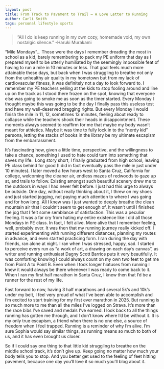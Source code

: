 ```yaml
---
layout: post
title: From Track to Pavement to Trail – A Love Letter to Running
author: Carli Smith
tags: personal lifestyle sports
---
```


>”All I do is keep running in my own cozy, homemade void, my own nostalgic silence.” -Haruki Murakami


“Mile Mondays”... Those were the days I remember dreading the most in school as a kid, barely remembering to pack my PE uniform that day as I prepared myself to be utterly humiliated by the seemingly impossible feat of having to run a mile in 10 minutes or less. That goal feels much more attainable these days, but back when I was struggling to breathe not only from the unhealthy air quality in my hometown but from my lack of cardiovascular fitness, it was definitely not a day to look forward to. I remember my PE teachers yelling at the kids to stop fooling around and line up on the track as I stood there frozen on the spot, knowing that everyone else was going to smoke me as soon as the timer started. Every Monday I thought maybe this was going to be the day I finally pass this useless test and have my well-deserved bragging rights. But every Monday I would finish the mile in 11, 12, sometimes 13 minutes, feeling about ready to collapse while the teachers shook their heads in disappointment. These moments always seemed to reaffirm for me that maybe my body wasn’t meant for athletics. Maybe it was time to fully lock in to the “nerdy kid” persona, letting the stacks of books in the library be my ultimate escapism from the embarrassment.


It’s fascinating how, given a little time, perspective, and the willingness to take a chance, something I used to hate could turn into something that saves my life.  Long story short, I finally graduated from high school, leaving PE class behind for good (I did in fact eventually pass the mile in just under 10 minutes). I later moved a few hours west to Santa Cruz, California for college, welcoming the cleaner air, endless mazes of redwoods to gaze up at, and trails to follow. Existing amongst such beautiful scenery drew me to the outdoors in ways I had never felt before. I just had this urge to always be outside. One day, without really thinking about it, I threw on my shoes and just started jogging, not paying much attention to where I was going and for how long. All I knew was I just wanted to deeply breathe the clean mountain air that I couldn’t seem to get enough of. It wasn’t until I finished the jog that I felt some semblance of satisfaction. This was a peculiar feeling. It was a far cry from hating my entire existence like I did all those Mondays in PE class. In fact, I felt alive. More alive that I remember feeling, well, probably ever. It was then that my running journey really kicked off. I started experimenting with running different distances, planning my routes in advance, and even started practicing form. I ran during the day with friends, ran alone at night. I ran when I was stressed, happy, sad. I started to perceive every run as “a work of art, a drawing on each day’s canvas”, as writer and running enthusiast Dagny Scott Barrios puts it very beautifully. It was comforting knowing I could always count on my own two feet to get me from Point A to Point B. Even when I took longer hiatuses from running I knew it would always be there whenever I was ready to come back to it. When I ran my first half marathon in Santa Cruz, I knew then that I’d be a runner for the rest of my life.


Fast forward to now, having 3 half marathons and several 5k’s and 10k’s under my belt, I feel very proud of what I’ve been able to accomplish and I’m excited to start training for my first ever marathon in 2025. But running is so much more to me than all the miles I’ve logged on Strava. It’s more than the race bibs I’ve saved and medals I’ve earned. I look back to all the things running has gotten me through, and I don’t know where I’d be without it. It is my only true escapism, a friend when there is no one else, a source of freedom when I feel trapped. Running is a reminder of why I’m alive. I’m sure Sophia would say similar things, as running means so much to both of us, and it has even brought us closer.


So if I could say one thing to that little kid struggling to breathe on the middle school track, it’s don’t give up. Keep going no matter how much your body tells you to stop. And you better get used to the feeling of feet hitting pavement, because one day you’ll love it so much you’ll blog about it.
